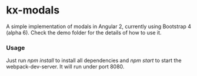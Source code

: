 # kx-modals
A simple implementation of modals in Angular 2, currently using Bootstrap 4 (alpha 6). 
Check the demo folder for the details of how to use it.

### Usage
Just run *npm install* to install all dependencies and *npm start* to start the webpack-dev-server. It will run under port 8080.
